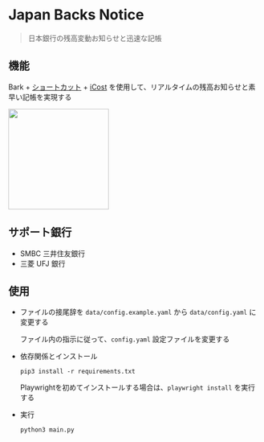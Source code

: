 # Japan Backs Notice
> 日本銀行の残高変動お知らせと迅速な記帳

## 機能

  Bark + [ショートカット](https://www.icloud.com/shortcuts/f6611bf02c644c15aedff04552d6384f) + [iCost](https://apps.apple.com/jp/app/icost-%E8%AE%B0%E8%B4%A6-%E5%BF%AB%E9%80%9F%E7%AE%80%E6%B4%81%E5%A5%BD%E7%94%A8%E7%9A%84%E7%90%86%E8%B4%A2%E5%8A%A9%E6%89%8B/id1484262528) を使用して、リアルタイムの残高お知らせと素早い記帳を実現する
  
  <img src="https://user-images.githubusercontent.com/60847880/224486037-63ff15b8-adec-4179-b3ee-1c25fe41e749.gif" align="center" width="200">


## サポート銀行

  - SMBC 三井住友銀行
  - 三菱 UFJ 銀行

## 使用

- ファイルの接尾辞を `data/config.example.yaml` から `data/config.yaml` に変更する

  ファイル内の指示に従って、`config.yaml` 設定ファイルを変更する

- 依存関係とインストール

  ```shell
  pip3 install -r requirements.txt
  ```

  Playwrightを初めてインストールする場合は、`playwright install` を実行する

- 実行

  ```shell
  python3 main.py
  ```
